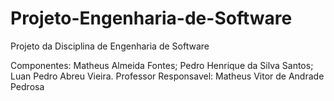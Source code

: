 # Projeto-Engenharia-de-Software
Projeto da Disciplina de Engenharia de Software

Componentes: Matheus Almeida Fontes; Pedro Henrique da Silva Santos; Luan Pedro Abreu Vieira.
Professor Responsavel: Matheus Vitor de Andrade Pedrosa
